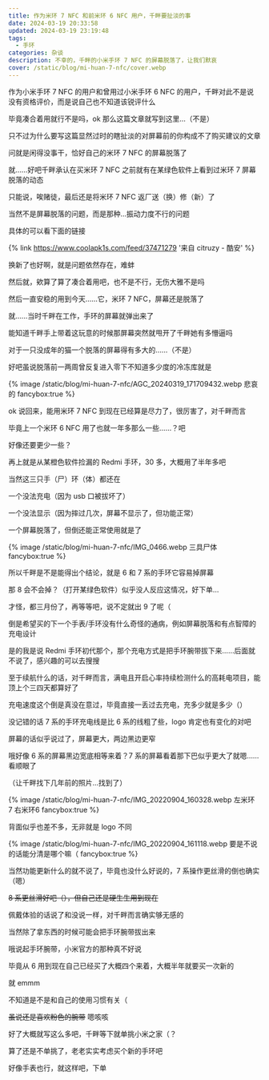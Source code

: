 ```yaml
---
title: 作为米环 7 NFC 和前米环 6 NFC 用户，千畔要扯淡的事
date: 2024-03-19 20:33:58
updated: 2024-03-19 23:19:48
tags:
  - 手环
categories: 杂谈
description: 不幸的，千畔的小米手环 7 NFC 的屏幕脱落了，让我们默哀
cover: /static/blog/mi-huan-7-nfc/cover.webp
---
```

作为小米手环 7 NFC 的用户和曾用过小米手环 6 NFC 的用户，千畔对此不是说没有资格评价，而是说自己也不知道该锐评什么

毕竟凑合着用就行不是吗，ok 那么这篇文章就写到这里…（不是）

只不过为什么要写这篇显然过时的瞎扯淡的对屏幕前的你构成不了购买建议的文章

问就是闲得没事干，恰好自己的米环 7 NFC 的屏幕脱落了

就……好吧千畔承认在买米环 7 NFC 之前就有在某绿色软件上看到过米环 7 屏幕脱落的动态

只能说，唉赌徒，最后还是将米环 7 NFC 返厂送（换）修（新）了

当然不是屏幕脱落的问题，而是那种…振动力度不行的问题

具体的可以看下面的链接

{% link https://www.coolapk1s.com/feed/37471279 '来自 citruzy - 酷安' %}

换新了也好啊，就是问题依然存在，难蚌

然后就，欸算了算了凑合着用吧，也不是不行，无伤大雅不是吗

然后一直安稳的用到今天……它，米环 7 NFC，屏幕还是脱落了

就……当时千畔在工作，手环的屏幕就弹出来了

能知道千畔手上带着这玩意的时候那屏幕突然就甩开了千畔她有多懵逼吗

对于一只没成年的猫一个脱落的屏幕得有多大的……（不是）

好吧虽说脱落前一两周曾反复进入零下不知道多少度的冷冻库就是

{% image /static/blog/mi-huan-7-nfc/AGC_20240319_171709432.webp 悲哀的 fancybox:true %}

ok 说回来，能用米环 7 NFC 到现在已经算是尽力了，很厉害了，对千畔而言

毕竟上一个米环 6 NFC 用了也就一年多那么一些……？吧

好像还要更少一些？

再上就是从某橙色软件捡漏的 Redmi 手环，30 多，大概用了半年多吧

当然这三只手（尸）环（体）都还在

一个没法充电（因为 usb 口被拔坏了）

一个没法显示（因为摔过几次，屏幕不显示了，但功能正常）

一个屏幕脱落了，但倒还能正常使用就是了

{% image /static/blog/mi-huan-7-nfc/IMG_0466.webp 三具尸体 fancybox:true %}

所以千畔是不是能得出个结论，就是 6 和 7 系的手环它容易掉屏幕

那 8 会不会掉？（打开某绿色软件）似乎没人反应这情况，好下单…

才怪，都三月份了，再等等吧，说不定就出 9 了呢（

倒是希望买的下一个手表/手环没有什么奇怪的通病，例如屏幕脱落和有点智障的充电设计

是的我是说 Redmi 手环初代那个，那个充电方式是把手环腕带拔下来……后面就不说了，感兴趣的可以去搜搜

至于续航什么的话，对千畔而言，满电且开启心率持续检测什么的高耗电项目，能顶上个三四天都算好了

充电速度这个倒是真没在意过，毕竟直接一丢过去充电，充多少就是多少（）

没记错的话 7 系的手环充电线是比 6 系的线粗了些，logo 肯定也有变化的对吧

屏幕的话似乎说过了，屏幕更大，两边黑边更窄

哦好像 6 系的屏幕黑边宽底相等来着？7 系的屏幕看着那下巴似乎更大了就嗯……看顺眼了

（让千畔找下几年前的照片...找到了）

{% image /static/blog/mi-huan-7-nfc/IMG_20220904_160328.webp 左米环 7 右米环6 fancybox:true %}

背面似乎也差不多，无非就是 logo 不同

{% image /static/blog/mi-huan-7-nfc/IMG_20220904_161118.webp 要是不说的话能分清是哪个嘛（ fancybox:true %}

当然功能更新什么的就不说了，毕竟也没什么好说的，7 系操作更丝滑的倒也确实（嗯）

~~8 系更丝滑好吧（），但自己还是硬生生用到现在~~

佩戴体验的话说了和没说一样，对千畔而言确实够无感的

当然除了拿东西的时候可能会把手环腕带拔出来

哦说起手环腕带，小米官方的那种真不好说

毕竟从 6 用到现在自己已经买了大概四个来着，大概半年就要买一次新的

就 emmm

不知道是不是和自己的使用习惯有关（

~~虽说还是喜欢粉色的腕带~~ 嗯咳咳

好了大概就写这么多吧，千畔等下就单挑小米之家（？

算了还是不单挑了，老老实实考虑买个新的手环吧

好像手表也行，就这样吧，下单